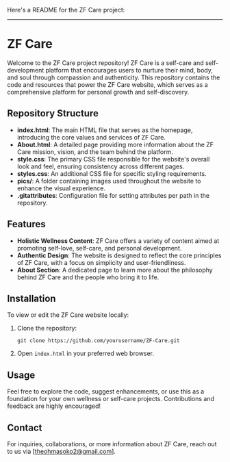 Here's a README for the ZF Care project:

---

# ZF Care

Welcome to the ZF Care project repository! ZF Care is a self-care and self-development platform that encourages users to nurture their mind, body, and soul through compassion and authenticity. This repository contains the code and resources that power the ZF Care website, which serves as a comprehensive platform for personal growth and self-discovery.

## Repository Structure

- **index.html**: The main HTML file that serves as the homepage, introducing the core values and services of ZF Care.
- **About.html**: A detailed page providing more information about the ZF Care mission, vision, and the team behind the platform.
- **style.css**: The primary CSS file responsible for the website's overall look and feel, ensuring consistency across different pages.
- **styles.css**: An additional CSS file for specific styling requirements.
- **pics/**: A folder containing images used throughout the website to enhance the visual experience.
- **.gitattributes**: Configuration file for setting attributes per path in the repository.

## Features

- **Holistic Wellness Content**: ZF Care offers a variety of content aimed at promoting self-love, self-care, and personal development.
- **Authentic Design**: The website is designed to reflect the core principles of ZF Care, with a focus on simplicity and user-friendliness.
- **About Section**: A dedicated page to learn more about the philosophy behind ZF Care and the people who bring it to life.

## Installation

To view or edit the ZF Care website locally:

1. Clone the repository:
   ```
   git clone https://github.com/yourusername/ZF-Care.git
   ```
2. Open `index.html` in your preferred web browser.

## Usage

Feel free to explore the code, suggest enhancements, or use this as a foundation for your own wellness or self-care projects. Contributions and feedback are highly encouraged!

## Contact

For inquiries, collaborations, or more information about ZF Care, reach out to us via [theohmasoko2@gmail.com].
